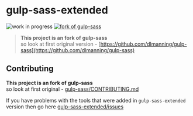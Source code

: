 # gulp-sass-extended 

![work in progress](https://img.shields.io/badge/status-WIP-red.svg)
[![fork of gulp-sass](https://img.shields.io/badge/Fork_of-gulp--sass-blue.svg)](https://github.com/dlmanning/gulp-sass)


> __This project is an fork of gulp-sass__  
> so look at first original version - [https://github.com/dlmanning/gulp-sass](https://github.com/dlmanning/gulp-sass)

## Contributing

__This project is an fork of gulp-sass__  
so look at first original - [gulp-sass/CONTRIBUTING.md](https://github.com/dlmanning/gulp-sass/blob/master/CONTRIBUTING.md)

If you have problems with the tools that were added in `gulp-sass-extended` version then go here [gulp-sass-extended/issues](https://github.com/dutchenkoOleg/gulp-sass-extended/issues)
